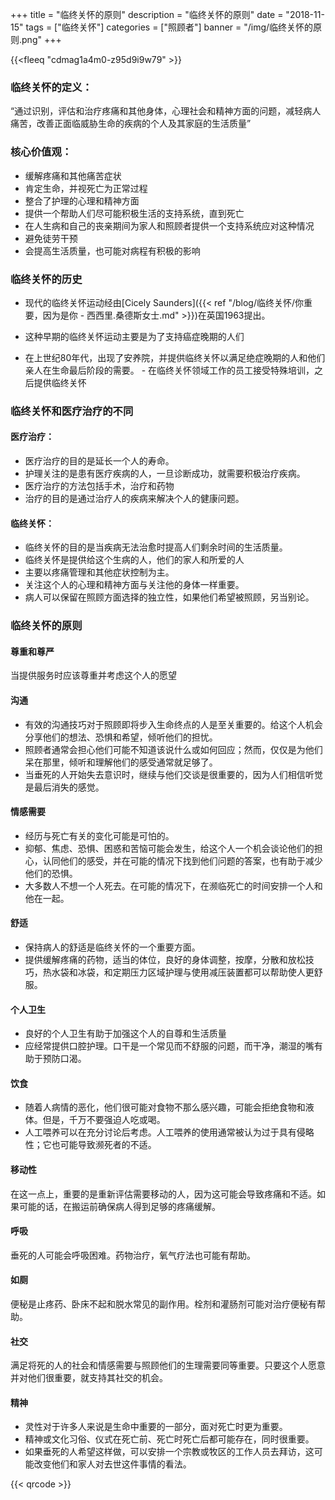 ﻿+++
title = "临终关怀的原则"
description = "临终关怀的原则"
date = "2018-11-15"
tags = ["临终关怀"]
categories = ["照顾者"]
banner = "/img/临终关怀的原则.png"
+++

{{<fleeq "cdmag1a4m0-z95d9i9w79" >}}
 
### 临终关怀的定义：

“通过识别，评估和治疗疼痛和其他身体，心理社会和精神方面的问题，减轻病人痛苦，改善正面临威胁生命的疾病的个人及其家庭的生活质量”

### 核心价值观：

- 缓解疼痛和其他痛苦症状
- 肯定生命，并视死亡为正常过程
- 整合了护理的心理和精神方面
- 提供一个帮助人们尽可能积极生活的支持系统，直到死亡
- 在人生病和自己的丧亲期间为家人和照顾者提供一个支持系统应对这种情况
- 避免徒劳干预
- 会提高生活质量，也可能对病程有积极的影响

### 临终关怀的历史

- 现代的临终关怀运动经由[Cicely Saunders]({{< ref "/blog/临终关怀/你重要，因为是你 - 西西里.桑德斯女士.md" >}})在英国1963提出。

- 这种早期的临终关怀运动主要是为了支持癌症晚期的人们
- 在上世纪80年代，出现了安养院，并提供临终关怀以满足绝症晚期的人和他们亲人在生命最后阶段的需要。  - 在临终关怀领域工作的员工接受特殊培训，之后提供临终关怀

### 临终关怀和医疗治疗的不同

#### 医疗治疗：

- 医疗治疗的目的是延长一个人的寿命。 
- 护理关注的是患有医疗疾病的人，一旦诊断成功，就需要积极治疗疾病。 
- 医疗治疗的方法包括手术，治疗和药物
- 治疗的目的是通过治疗人的疾病来解决个人的健康问题。

#### 临终关怀：

- 临终关怀的目的是当疾病无法治愈时提高人们剩余时间的生活质量。
- 临终关怀是提供给这个生病的人，他们的家人和所爱的人
- 主要以疼痛管理和其他症状控制为主。
- 关注这个人的心理和精神方面与关注他的身体一样重要。
- 病人可以保留在照顾方面选择的独立性，如果他们希望被照顾，另当别论。

### 临终关怀的原则

#### 尊重和尊严

当提供服务时应该尊重并考虑这个人的愿望

#### 沟通

- 有效的沟通技巧对于照顾即将步入生命终点的人是至关重要的。给这个人机会分享他们的想法、恐惧和希望，倾听他们的担忧。                            
- 照顾者通常会担心他们可能不知道该说什么或如何回应；然而，仅仅是为他们呆在那里，倾听和理解他们的感受通常就足够了。
- 当垂死的人开始失去意识时，继续与他们交谈是很重要的，因为人们相信听觉是最后消失的感觉。

#### 情感需要

- 经历与死亡有关的变化可能是可怕的。                            
- 抑郁、焦虑、恐惧、困惑和苦恼可能会发生，给这个人一个机会谈论他们的担心，认同他们的感受，并在可能的情况下找到他们问题的答案，也有助于减少他们的恐惧。
- 大多数人不想一个人死去。在可能的情况下，在濒临死亡的时间安排一个人和他在一起。 

#### 舒适
- 保持病人的舒适是临终关怀的一个重要方面。               
- 提供缓解疼痛的药物，适当的体位，良好的身体调整，按摩，分散和放松技巧，热水袋和冰袋，和定期压力区域护理与使用减压装置都可以帮助使人更舒服。

#### 个人卫生
- 良好的个人卫生有助于加强这个人的自尊和生活质量
- 应经常提供口腔护理。口干是一个常见而不舒服的问题，而干净，潮湿的嘴有助于预防口渴。 

#### 饮食

- 随着人病情的恶化，他们很可能对食物不那么感兴趣，可能会拒绝食物和液体。但是，千万不要强迫人吃或喝。               
- 人工喂养可以在充分讨论后考虑。人工喂养的使用通常被认为过于具有侵略性；它也可能导致濒死者的不适。

#### 移动性

在这一点上，重要的是重新评估需要移动的人，因为这可能会导致疼痛和不适。如果可能的话，在搬运前确保病人得到足够的疼痛缓解。 

#### 呼吸

垂死的人可能会呼吸困难。药物治疗，氧气疗法也可能有帮助。 

#### 如厕

便秘是止疼药、卧床不起和脱水常见的副作用。栓剂和灌肠剂可能对治疗便秘有帮助。

#### 社交

满足将死的人的社会和情感需要与照顾他们的生理需要同等重要。只要这个人愿意并对他们很重要，就支持其社交的机会。 

#### 精神
- 灵性对于许多人来说是生命中重要的一部分，面对死亡时更为重要。             
- 精神或文化习俗、仪式在死亡前、死亡时死亡后都可能存在，同时很重要。               
- 如果垂死的人希望这样做，可以安排一个宗教或牧区的工作人员去拜访，这可能改变他们和家人对去世这件事情的看法。

{{< qrcode >}}